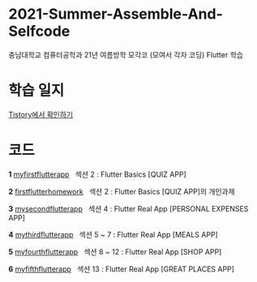 # 2021-Summer-Assemble-And-Selfcode
충남대학교 컴퓨터공학과 21년 여름방학 모각코 (모여서 각자 코딩)
Flutter 학습

# 학습 일지
[Tistory에서 확인하기](https://codekodo.tistory.com/category/Act/2021_%EC%97%AC%EB%A6%84_%EB%AA%A8%EA%B0%81%EC%BD%94_%EA%B0%9C%EC%9D%B8)
<br />

# 코드
**1** 
[myfirstflutterapp](https://github.com/k906506/2021-Summer-Assemble-And-Selfcode/tree/master/myfirstflutterapp)
&nbsp;
섹션 2 : Flutter Basics [QUIZ APP]

**2** 
[firstflutterhomework](https://github.com/k906506/2021-Summer-Assemble-And-Selfcode/tree/master/firstflutterhomework)
&nbsp;
섹션 2 : Flutter Basics [QUIZ APP]의 개인과제

**3** 
[mysecondflutterapp](https://github.com/k906506/2021-Summer-Assemble-And-Selfcode/tree/master/mysecondflutterapp)
&nbsp;
섹션 4 : Flutter Real App [PERSONAL EXPENSES APP]

**4** 
[mythirdflutterapp](https://github.com/k906506/2021-Summer-Assemble-And-Selfcode/tree/master/mythirdflutterapp)
&nbsp;
섹션 5 ~ 7 : Flutter Real App [MEALS APP]

**5** 
[myfourthflutterapp](https://github.com/k906506/2021-Summer-Assemble-And-Selfcode/tree/master/myfourthflutterapp)
&nbsp;
섹션 8 ~ 12 : Flutter Real App [SHOP APP]

**6** 
[myfifthflutterapp](https://github.com/k906506/2021-Summer-Assemble-And-Selfcode/tree/master/myfifthflutterapp)
&nbsp;
섹션 13 : Flutter Real App [GREAT PLACES APP]
